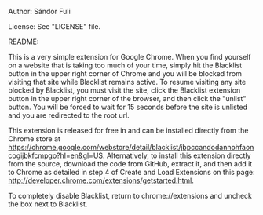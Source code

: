 Author:
Sándor Fuli

License:
See "LICENSE" file.

README:

This is a very simple extension for Google Chrome. When you find yourself on a website that is taking too much of your time, simply hit the Blacklist button in the upper right corner of Chrome and you will be blocked from visiting that site while Blacklist remains active. To resume visiting any site blocked by Blacklist, you must visit the site, click the Blacklist extension button in the upper right corner of the browser, and then click the "unlist" button. You will be forced to wait for 15 seconds before the site is unlisted and you are redirected to the root url.
 
This extension is released for free in and can be installed directly from the Chrome store at https://chrome.google.com/webstore/detail/blacklist/jbpccandodannohfaoncogijbkfcmpgo?hl=en&gl=US.
Alternatively, to install this extension directly from the source, download the code from GitHub, extract it, and then add it to Chrome as detailed in step 4 of Create and Load Extensions on this page: http://developer.chrome.com/extensions/getstarted.html.
 
To completely disable Blacklist, return to chrome://extensions and uncheck the box next to Blacklist.
